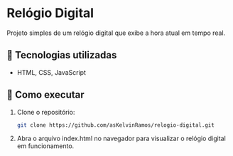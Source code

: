 # Relógio Digital 

Projeto simples de um relógio digital que exibe a hora atual em tempo real.

## 🚀 Tecnologias utilizadas
- HTML, CSS, JavaScript
  
## 🔧 Como executar
1. Clone o repositório:
   ```sh
   git clone https://github.com/asKelvinRamos/relogio-digital.git

2. Abra o arquivo index.html no navegador para visualizar o relógio digital em funcionamento.

